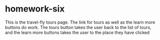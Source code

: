 # homework-six
 This is the travel-fly tours page. The link for tours as well as the learn more buttons do work. The tours button takes the user back to the list of tours, and the learn more buttons takes the user to the place they have clicked
